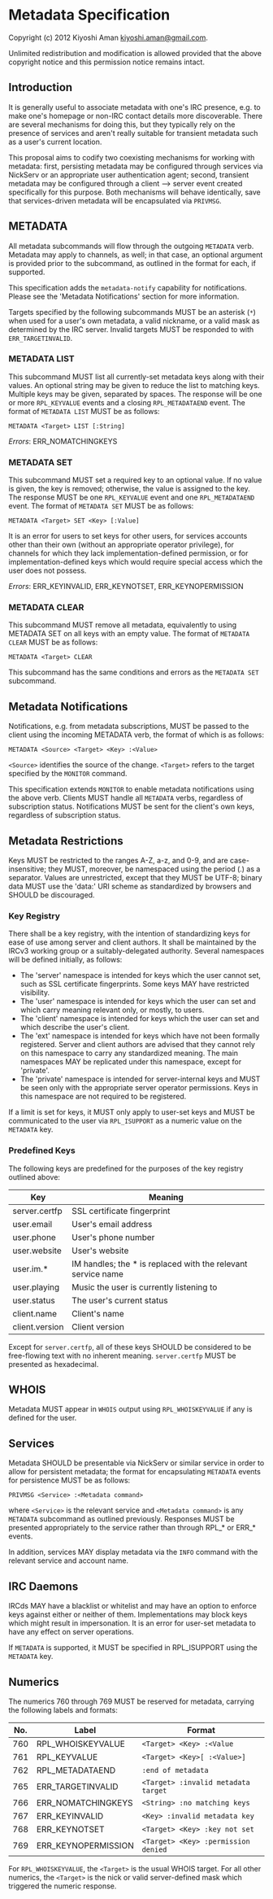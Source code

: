 # Metadata Specification

Copyright (c) 2012 Kiyoshi Aman <kiyoshi.aman@gmail.com>.

Unlimited redistribution and modification is allowed provided that the above
copyright notice and this permission notice remains intact.

## Introduction

It is generally useful to associate metadata with one's IRC presence, e.g. to
make one's homepage or non-IRC contact details more discoverable. There are
several mechanisms for doing this, but they typically rely on the presence of
services and aren't really suitable for transient metadata such as a user's
current location.

This proposal aims to codify two coexisting mechanisms for working with
metadata: first, persisting metadata may be configured through services via
NickServ or an appropriate user authentication agent; second, transient
metadata may be configured through a client --> server event created
specifically for this purpose. Both mechanisms will behave identically, save
that services-driven metadata will be encapsulated via `PRIVMSG`.

## METADATA

All metadata subcommands will flow through the outgoing `METADATA` verb.
Metadata may apply to channels, as well; in that case, an optional
argument is provided prior to the subcommand, as outlined in the format for
each, if supported.

This specification adds the `metadata-notify` capability for notifications.
Please see the 'Metadata Notifications' section for more information.

Targets specified by the following subcommands MUST be an asterisk (`*`) when
used for a user's own metadata, a valid nickname, or a valid mask as determined
by the IRC server. Invalid targets MUST be responded to with
`ERR_TARGETINVALID`.

### METADATA LIST

This subcommand MUST list all currently-set metadata keys along with their
values. An optional string may be given to reduce the list to matching keys.
Multiple keys may be given, separated by spaces. The response will be one or
more `RPL_KEYVALUE` events and a closing `RPL_METADATAEND` event. The format
of `METADATA LIST` MUST be as follows:

`METADATA <Target> LIST [:String]`

*Errors*: ERR_NOMATCHINGKEYS

### METADATA SET

This subcommand MUST set a required key to an optional value. If no value is
given, the key is removed; otherwise, the value is assigned to the key. The
response MUST be one `RPL_KEYVALUE` event and one `RPL_METADATAEND` event. The
format of `METADATA SET` MUST be as follows:

`METADATA <Target> SET <Key> [:Value]`

It is an error for users to set keys for other users, for services accounts
other than their own (without an appropriate operator privilege), for channels
for which they lack implementation-defined permission, or for
implementation-defined keys which would require special access which the user
does not possess.

*Errors*: ERR_KEYINVALID, ERR_KEYNOTSET, ERR_KEYNOPERMISSION

### METADATA CLEAR

This subcommand MUST remove all metadata, equivalently to using METADATA SET
on all keys with an empty value. The format of `METADATA CLEAR` MUST be as
follows:

`METADATA <Target> CLEAR`

This subcommand has the same conditions and errors as the `METADATA SET`
subcommand.

## Metadata Notifications

Notifications, e.g. from metadata subscriptions, MUST be passed to the client
using the incoming METADATA verb, the format of which is as follows:

`METADATA <Source> <Target> <Key> :<Value>`

`<Source>` identifies the source of the change. `<Target>` refers to the target
specified by the `MONITOR` command.

This specification extends `MONITOR` to enable metadata notifications using the
above verb. Clients MUST handle all `METADATA` verbs, regardless of
subscription status. Notifications MUST be sent for the client's own keys,
regardless of subscription status.

## Metadata Restrictions

Keys MUST be restricted to the ranges A-Z, a-z, and 0-9, and are
case-insensitive; they MUST, moreover, be namespaced using the period (.) as a
separator. Values are unrestricted, except that they MUST be UTF-8; binary data
MUST use the 'data:' URI scheme as standardized by browsers and SHOULD be
discouraged.

### Key Registry

There shall be a key registry, with the intention of standardizing keys for
ease of use among server and client authors. It shall be maintained by the
IRCv3 working group or a suitably-delegated authority. Several namespaces
will be defined initially, as follows:

* The 'server' namespace is intended for keys which the user cannot set, such
  as SSL certificate fingerprints. Some keys MAY have restricted visibility.
* The 'user' namespace is intended for keys which the user can set and which
  carry meaning relevant only, or mostly, to users.
* The 'client' namespace is intended for keys which the user can set and which
  describe the user's client.
* The 'ext' namespace is intended for keys which have not been formally
  registered. Server and client authors are advised that they cannot rely on
  this namespace to carry any standardized meaning. The main namespaces MAY be
  replicated under this namespace, except for 'private'.
* The 'private' namespace is intended for server-internal keys and MUST be seen
  only with the appropriate server operator permissions. Keys in this
  namespace are not required to be registered.

If a limit is set for keys, it MUST only apply to user-set keys and MUST be
communicated to the user via `RPL_ISUPPORT` as a numeric value on the
`METADATA` key.

### Predefined Keys

The following keys are predefined for the purposes of the key registry outlined
above:

| Key            | Meaning                                                      |
| -------------- | ------------------------------------------------------------ |
| server.certfp  | SSL certificate fingerprint                                  |
| user.email     | User's email address                                         |
| user.phone     | User's phone number                                          |
| user.website   | User's website                                               |
| user.im.*      | IM handles; the * is replaced with the relevant service name |
| user.playing   | Music the user is currently listening to                     |
| user.status    | The user's current status                                    |
| client.name    | Client's name                                                |
| client.version | Client version                                               |

Except for `server.certfp`, all of these keys SHOULD be considered to be
free-flowing text with no inherent meaning. `server.certfp` MUST be presented
as hexadecimal.

## WHOIS

Metadata MUST appear in `WHOIS` output using `RPL_WHOISKEYVALUE` if any is defined
for the user.

## Services

Metadata SHOULD be presentable via NickServ or similar service in order to
allow for persistent metadata; the format for encapsulating `METADATA` events
for persistence MUST be as follows:

`PRIVMSG <Service> :<Metadata command>`

where `<Service>` is the relevant service and `<Metadata command>` is any 
`METADATA` subcommand as outlined previously. Responses MUST be presented
appropriately to the service rather than through RPL_* or ERR_* events.

In addition, services MAY display metadata via the `INFO` command with the
relevant service and account name.

## IRC Daemons

IRCds MAY have a blacklist or whitelist and may have an option to enforce
keys against either or neither of them. Implementations may block keys which
might result in impersonation. It is an error for user-set metadata to have
any effect on server operations.

If `METADATA` is supported, it MUST be specified in RPL_ISUPPORT using the
`METADATA` key.

## Numerics

The numerics 760 through 769 MUST be reserved for metadata, carrying the
following labels and formats:

| No. | Label               | Format                              |
| --- | ------------------- | ----------------------------------- |
| 760 | RPL_WHOISKEYVALUE   | `<Target> <Key> :<Value`            |
| 761 | RPL_KEYVALUE        | `<Target> <Key>[ :<Value>]`         |
| 762 | RPL_METADATAEND     | `:end of metadata`                  |
| 765 | ERR_TARGETINVALID   | `<Target> :invalid metadata target` |
| 766 | ERR_NOMATCHINGKEYS  | `<String> :no matching keys`        |
| 767 | ERR_KEYINVALID      | `<Key> :invalid metadata key`       |
| 768 | ERR_KEYNOTSET       | `<Target> <Key> :key not set`       |
| 769 | ERR_KEYNOPERMISSION | `<Target> <Key> :permission denied` |

For `RPL_WHOISKEYVALUE`, the `<Target>` is the usual WHOIS target. For
all other numerics, the `<Target>` is the nick or valid server-defined
mask which triggered the numeric response.
